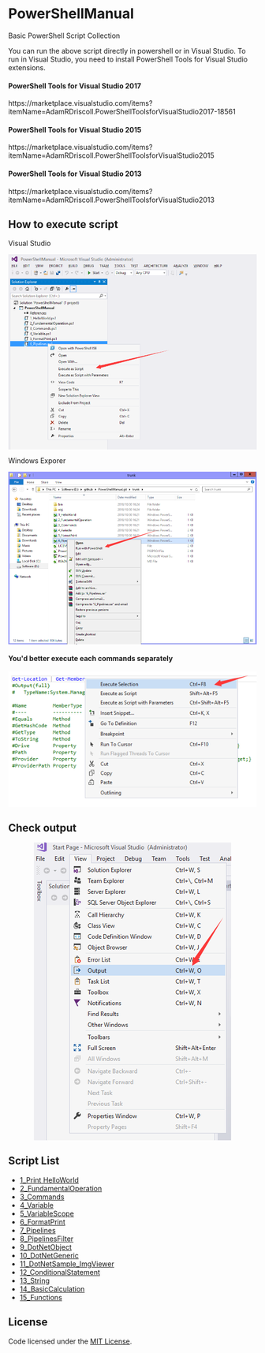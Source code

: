# PowerShellManual
<p>Basic PowerShell Script Collection</p>

<p>You can run the above script directly in powershell or in Visual Studio. To run in Visual Studio, you need to install PowerShell Tools for Visual Studio extensions.</p>

<h4>PowerShell Tools for Visual Studio 2017</h4>
<p>https://marketplace.visualstudio.com/items?itemName=AdamRDriscoll.PowerShellToolsforVisualStudio2017-18561</p>
<h4>PowerShell Tools for Visual Studio 2015</h4>
<p>https://marketplace.visualstudio.com/items?itemName=AdamRDriscoll.PowerShellToolsforVisualStudio2015</p>
<h4>PowerShell Tools for Visual Studio 2013</h4>
<p>https://marketplace.visualstudio.com/items?itemName=AdamRDriscoll.PowerShellToolsforVisualStudio2013</p>

<h2>How to execute script</h2>
<p>Visual Studio</p>
<p align="center">
 <img align="center" alt="In Visual Studio" 
      src="https://github.com/zhaotianff/PowerShellManual/blob/master/doc/in%20visual%20studio.png" />
</p>
<p>Windows Exporer</p>
<p align="center">
 <img align="center" alt="In Windows Explorer"          src="https://github.com/zhaotianff/PowerShellManual/blob/master/doc/in%20window%20explorer.png" />
</p>
<h4>You'd better execute each commands separately</h4>
<p align="center">
 <img align="center" alt="Execute Selection"          src="https://github.com/zhaotianff/PowerShellManual/blob/master/doc/execute%20selection.png" />
</p>
<h2>Check output</h2>
<p align="center">
 <img align="center" alt="Show Output Window" 
      src="https://github.com/zhaotianff/PowerShellManual/blob/master/doc/show%20output%20window.png" />
</p>

<h2>Script List</h2>

  * [1_Print HelloWorld](001_HelloWorld.ps1)
  * [2_FundamentalOperation](002_FundamentalOperation.ps1)
  * [3_Commands](003_Commands.ps1)
  * [4_Variable](004_Variable.ps1)
  * [5_VariableScope](005_VariableScope.ps1)
  * [6_FormatPrint](006_FormatPrint.ps1)
  * [7_Pipelines](007_Pipelines.ps1)
  * [8_PipelinesFilter](008_PipelineFilter.ps1)
  * [9_DotNetObject](009_DotNetObject.ps1)
  * [10_DotNetGeneric](010_DotNetGeneric.ps1)
  * [11_DotNetSample_ImgViewer](011_DotNetSample_ImgViewer.ps1)
  * [12_ConditionalStatement](012_ConditionalStatement.ps1)
  * [13_String](013_String.ps1)
  * [14_BasicCalculation](014_BasicCalculation.ps1)
  * [15_Functions](015_Functions.ps1)


## License

Code licensed under the [MIT License](LICENSE).




